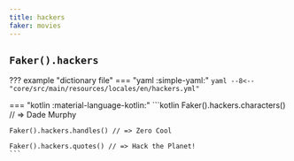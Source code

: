 ```yaml
---
title: hackers
faker: movies
---
```


## `Faker().hackers`

??? example "dictionary file"
    === "yaml :simple-yaml:"
        ```yaml
        --8<-- "core/src/main/resources/locales/en/hackers.yml"
        ```

=== "kotlin :material-language-kotlin:"
    ```kotlin
    Faker().hackers.characters() // => Dade Murphy

    Faker().hackers.handles() // => Zero Cool

    Faker().hackers.quotes() // => Hack the Planet!
    ```
